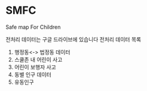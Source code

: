 # SMFC
Safe map For Children

전처리 데이터는 구글 드라이브에 있습니다
전처리 데이터 목록
1. 행정동<-> 법정동 데이터
2. 스쿨존 내 어린이 사고
3. 어린이 보행자 사고
4. 동별 인구 데이터
5. 유동인구 
